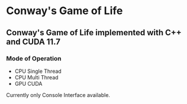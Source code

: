 # Conway's Game of Life

## Conway's Game of Life implemented with C++ and CUDA 11.7

### Mode of Operation
  - CPU Single Thread
  - CPU Multi Thread
  - GPU CUDA
  
Currently only Console Interface available.   

